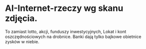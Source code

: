 # AI-Internet-rzeczy wg skanu zdjęcia. 
To zamiast lotto, akcji, funduszy inwestycyjnych, Lokat i kont oszczędnościowych na drobnice. 
Banki dają tylko bajkowe obietnice zysków w niebie. 
